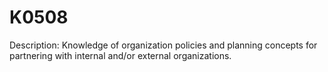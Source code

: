 # K0508
Description: Knowledge of organization policies and planning concepts for partnering with internal and/or external organizations.
